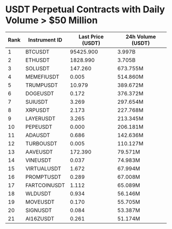 # USDT Perpetual Contracts with Daily Volume > $50 Million

| Rank | Instrument ID | Last Price (USDT) | 24h Volume (USDT) |
|------|---------------|-------------------|-------------------|
| 1 | BTCUSDT | 95425.900 | 3.997B |
| 2 | ETHUSDT | 1828.990 | 3.705B |
| 3 | SOLUSDT | 147.260 | 673.755M |
| 4 | MEMEFIUSDT | 0.005 | 514.860M |
| 5 | TRUMPUSDT | 10.979 | 389.672M |
| 6 | DOGEUSDT | 0.172 | 376.372M |
| 7 | SUIUSDT | 3.269 | 297.654M |
| 8 | XRPUSDT | 2.173 | 227.768M |
| 9 | LAYERUSDT | 3.265 | 213.345M |
| 10 | PEPEUSDT | 0.000 | 206.181M |
| 11 | ADAUSDT | 0.686 | 142.636M |
| 12 | TURBOUSDT | 0.005 | 110.127M |
| 13 | AAVEUSDT | 172.390 | 79.571M |
| 14 | VINEUSDT | 0.037 | 74.983M |
| 15 | VIRTUALUSDT | 1.672 | 67.994M |
| 16 | PROMPTUSDT | 0.289 | 67.008M |
| 17 | FARTCOINUSDT | 1.112 | 65.089M |
| 18 | WLDUSDT | 0.934 | 56.146M |
| 19 | MOVEUSDT | 0.170 | 55.705M |
| 20 | SIGNUSDT | 0.084 | 53.387M |
| 21 | AI16ZUSDT | 0.261 | 51.174M |
